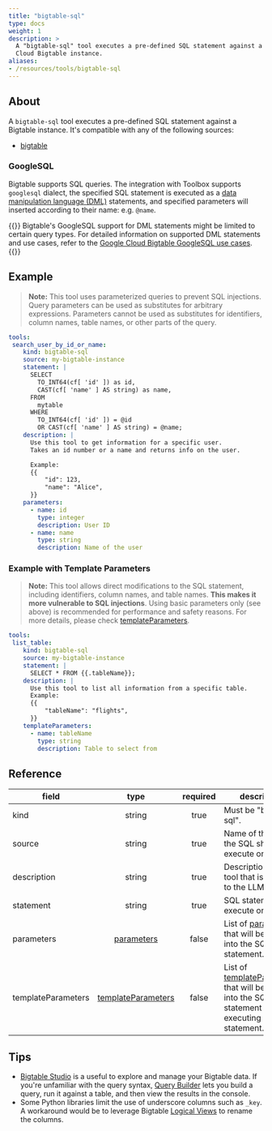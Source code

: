```yaml
---
title: "bigtable-sql"
type: docs
weight: 1
description: > 
  A "bigtable-sql" tool executes a pre-defined SQL statement against a Google 
  Cloud Bigtable instance.
aliases:
- /resources/tools/bigtable-sql
---
```


## About

A `bigtable-sql` tool executes a pre-defined SQL statement against a Bigtable
instance. It's compatible with any of the following sources:

- [bigtable](../sources/bigtable.md)

### GoogleSQL

Bigtable supports SQL queries. The integration with Toolbox supports `googlesql`
dialect, the specified SQL statement is executed as a [data manipulation
language (DML)][bigtable-googlesql] statements, and specified parameters will inserted according to their name: e.g. `@name`.

{{<notice note>}}
  Bigtable's GoogleSQL support for DML statements might be limited to certain query types. For detailed information on supported DML statements and use cases, refer to the [Google Cloud Bigtable GoogleSQL use cases](bigtable-googlesql#usecases).
{{</notice>}}

[bigtable-googlesql]: https://cloud.google.com/bigtable/docs/googlesql-overview
[bigtable-googlesql#usecases]: https://cloud.google.com/bigtable/docs/googlesql-overview#use-cases

## Example

> **Note:** This tool uses parameterized queries to prevent SQL injections.
> Query parameters can be used as substitutes for arbitrary expressions.
> Parameters cannot be used as substitutes for identifiers, column names, table
> names, or other parts of the query.

```yaml
tools:
 search_user_by_id_or_name:
    kind: bigtable-sql
    source: my-bigtable-instance
    statement: |
      SELECT 
        TO_INT64(cf[ 'id' ]) as id, 
        CAST(cf[ 'name' ] AS string) as name, 
      FROM 
        mytable 
      WHERE 
        TO_INT64(cf[ 'id' ]) = @id 
        OR CAST(cf[ 'name' ] AS string) = @name;
    description: |
      Use this tool to get information for a specific user.
      Takes an id number or a name and returns info on the user.

      Example:
      {{
          "id": 123,
          "name": "Alice",
      }}
    parameters:
      - name: id
        type: integer
        description: User ID
      - name: name
        type: string
        description: Name of the user
```

### Example with Template Parameters

> **Note:** This tool allows direct modifications to the SQL statement,
> including identifiers, column names, and table names. **This makes it more
> vulnerable to SQL injections**. Using basic parameters only (see above) is
> recommended for performance and safety reasons. For more details, please check
> [templateParameters](_index#template-parameters).

```yaml
tools:
 list_table:
    kind: bigtable-sql
    source: my-bigtable-instance
    statement: |
      SELECT * FROM {{.tableName}};
    description: |
      Use this tool to list all information from a specific table.
      Example:
      {{
          "tableName": "flights",
      }}
    templateParameters:
      - name: tableName
        type: string
        description: Table to select from
```

## Reference

| **field**          |                  **type**                        | **required** | **description**                                                                                                                            |
|--------------------|:------------------------------------------------:|:------------:|--------------------------------------------------------------------------------------------------------------------------------------------|
| kind               |                   string                         |     true     | Must be "bigtable-sql".                                                                                                                    |
| source             |                   string                         |     true     | Name of the source the SQL should execute on.                                                                                              |
| description        |                   string                         |     true     | Description of the tool that is passed to the LLM.                                                                                         |
| statement          |                   string                         |     true     | SQL statement to execute on.                                                                                                               |
| parameters         | [parameters](_index#specifying-parameters)       |    false     | List of [parameters](_index#specifying-parameters) that will be inserted into the SQL statement.                                           |
| templateParameters | [templateParameters](_index#template-parameters) |    false     | List of [templateParameters](_index#template-parameters) that will be inserted into the SQL statement before executing prepared statement. |

## Tips

- [Bigtable Studio][bigtable-studio] is a useful to explore and manage your
  Bigtable data. If you're unfamiliar with the query syntax, [Query
  Builder][bigtable-querybuilder] lets you build a query, run it against a
  table, and then view the results in the console.
- Some Python libraries limit the use of underscore columns such as `_key`. A
  workaround would be to leverage Bigtable [Logical
  Views][bigtable-logical-view] to rename the columns.

[bigtable-studio]: https://cloud.google.com/bigtable/docs/manage-data-using-console
[bigtable-logical-view]: https://cloud.google.com/bigtable/docs/create-manage-logical-views
[bigtable-querybuilder]: https://cloud.google.com/bigtable/docs/query-builder
